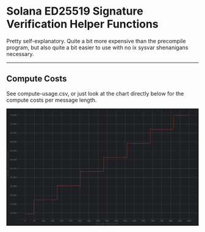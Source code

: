 # Solana ED25519 Signature Verification Helper Functions

Pretty self-explanatory. Quite a bit more expensive than the precompile program,
but also quite a bit easier to use with no ix sysvar shenanigans necessary.

--- 

## Compute Costs

See compute-usage.csv, or just look at the chart directly below for the compute costs per message length.

![compute-usage.png](compute-usage.png)